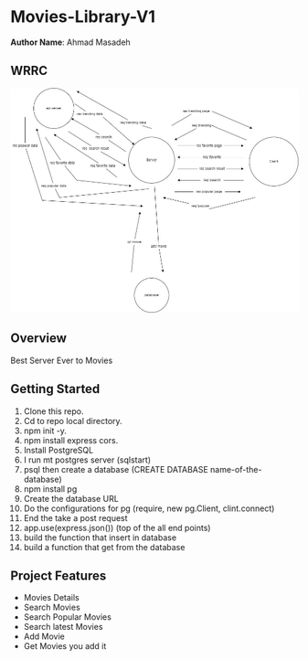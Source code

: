 # Movies-Library-V1


**Author Name**: Ahmad Masadeh

## WRRC
![WRRC](./assets/WRRC3.jpg)

## Overview
Best Server Ever to Movies
## Getting Started
1. Clone this repo.
2. Cd to repo local directory.
3. npm init -y.
4. npm install express cors.
5. Install PostgreSQL
6. I run mt postgres server (sqlstart)
7. psql then create a database (CREATE DATABASE name-of-the-database)
8. npm install pg
9. Create the database URL
10. Do the configurations for pg (require, new pg.Client, clint.connect)
11. End the take a post request
12. app.use(express.json()) (top of the all end points)
13. build the function that insert in database
14. build a function that get from the database

## Project Features
- Movies Details
- Search Movies
- Search Popular Movies
- Search latest Movies
- Add Movie
- Get Movies you add it